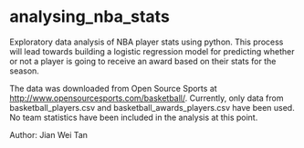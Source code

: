 # analysing_nba_stats
Exploratory data analysis of NBA player stats using python. This process will lead towards building a logistic regression model for predicting whether or not a player is going to receive an award based on their stats for the season.

The data was downloaded from Open Source Sports at http://www.opensourcesports.com/basketball/. Currently, only data from basketball_players.csv and basketball_awards_players.csv have been used. No team statistics have been included in the analysis at this point.

Author: Jian Wei Tan
